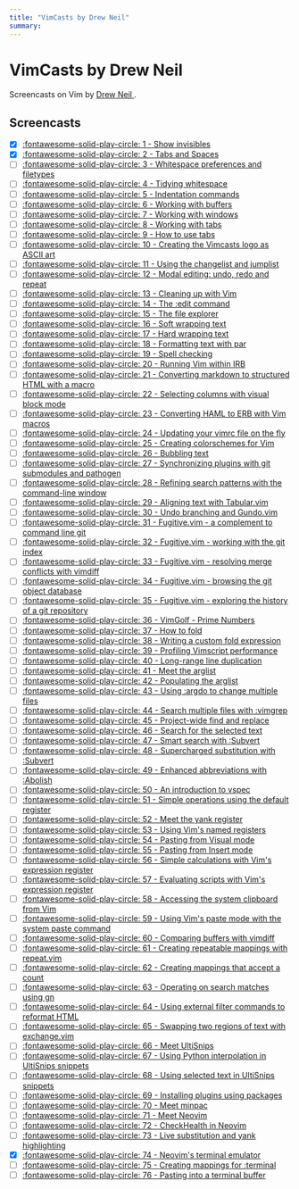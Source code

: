 ```yaml
---
title: "VimCasts by Drew Neil"
summary:
---
```


VimCasts by Drew Neil
===

Screencasts on Vim by [ Drew Neil ](http://vimcasts.org/about/).

Screencasts
---

- [x] [:fontawesome-solid-play-circle: 1 - Show invisibles](http://vimcasts.org/episodes/show-invisibles/)
- [x] [:fontawesome-solid-play-circle: 2 - Tabs and Spaces](http://vimcasts.org/episodes/tabs-and-spaces/)
- [ ] [:fontawesome-solid-play-circle: 3 - Whitespace preferences and filetypes](http://vimcasts.org/episodes/whitespace-preferences-and-filetypes/)
- [ ] [:fontawesome-solid-play-circle: 4 - Tidying whitespace](http://vimcasts.org/episodes/tidying-whitespace/)
- [ ] [:fontawesome-solid-play-circle: 5 - Indentation commands](http://vimcasts.org/episodes/indentation-commands/)
- [ ] [:fontawesome-solid-play-circle: 6 - Working with buffers](http://vimcasts.org/episodes/working-with-buffers/)
- [ ] [:fontawesome-solid-play-circle: 7 - Working with windows](http://vimcasts.org/episodes/working-with-windows/)
- [ ] [:fontawesome-solid-play-circle: 8 - Working with tabs](http://vimcasts.org/episodes/working-with-tabs/)
- [ ] [:fontawesome-solid-play-circle: 9 - How to use tabs](http://vimcasts.org/episodes/how-to-use-tabs/)
- [ ] [:fontawesome-solid-play-circle: 10 - Creating the Vimcasts logo as ASCII art](http://vimcasts.org/episodes/creating-the-vimcasts-logo-as-ascii-art/)
- [ ] [:fontawesome-solid-play-circle: 11 - Using the changelist and jumplist](http://vimcasts.org/episodes/using-the-changelist-and-jumplist/)
- [ ] [:fontawesome-solid-play-circle: 12 - Modal editing: undo, redo and repeat](http://vimcasts.org/episodes/modal-editing-undo-redo-and-repeat/)
- [ ] [:fontawesome-solid-play-circle: 13 - Cleaning up with Vim](http://vimcasts.org/episodes/cleaning-up-with-vim/)
- [ ] [:fontawesome-solid-play-circle: 14 - The :edit command](http://vimcasts.org/episodes/the-edit-command/)
- [ ] [:fontawesome-solid-play-circle: 15 - The file explorer](http://vimcasts.org/episodes/the-file-explorer/)
- [ ] [:fontawesome-solid-play-circle: 16 - Soft wrapping text](http://vimcasts.org/episodes/soft-wrapping-text/)
- [ ] [:fontawesome-solid-play-circle: 17 - Hard wrapping text](http://vimcasts.org/episodes/hard-wrapping-text/)
- [ ] [:fontawesome-solid-play-circle: 18 - Formatting text with par](http://vimcasts.org/episodes/formatting-text-with-par/)
- [ ] [:fontawesome-solid-play-circle: 19 - Spell checking](http://vimcasts.org/episodes/spell-checking/)
- [ ] [:fontawesome-solid-play-circle: 20 - Running Vim within IRB](http://vimcasts.org/episodes/running-vim-within-irb/)
- [ ] [:fontawesome-solid-play-circle: 21 - Converting markdown to structured HTML with a macro](http://vimcasts.org/episodes/converting-markdown-to-structured-html-with-a-macro/)
- [ ] [:fontawesome-solid-play-circle: 22 - Selecting columns with visual block mode](http://vimcasts.org/episodes/selecting-columns-with-visual-block-mode/)
- [ ] [:fontawesome-solid-play-circle: 23 - Converting HAML to ERB with Vim macros](http://vimcasts.org/episodes/converting-haml-to-erb-with-vim-macros/)
- [ ] [:fontawesome-solid-play-circle: 24 - Updating your vimrc file on the fly](http://vimcasts.org/episodes/updating-your-vimrc-file-on-the-fly/)
- [ ] [:fontawesome-solid-play-circle: 25 - Creating colorschemes for Vim](http://vimcasts.org/episodes/creating-colorschemes-for-vim/)
- [ ] [:fontawesome-solid-play-circle: 26 - Bubbling text](http://vimcasts.org/episodes/bubbling-text/)
- [ ] [:fontawesome-solid-play-circle: 27 - Synchronizing plugins with git submodules and pathogen](http://vimcasts.org/episodes/synchronizing-plugins-with-git-submodules-and-pathogen/)
- [ ] [:fontawesome-solid-play-circle: 28 - Refining search patterns with the command-line window](http://vimcasts.org/episodes/refining-search-patterns-with-the-command-line-window/)
- [ ] [:fontawesome-solid-play-circle: 29 - Aligning text with Tabular.vim](http://vimcasts.org/episodes/aligning-text-with-tabular-vim/)
- [ ] [:fontawesome-solid-play-circle: 30 - Undo branching and Gundo.vim](http://vimcasts.org/episodes/undo-branching-and-gundo-vim/)
- [ ] [:fontawesome-solid-play-circle: 31 - Fugitive.vim - a complement to command line git](http://vimcasts.org/episodes/fugitive-vim---a-complement-to-command-line-git/)
- [ ] [:fontawesome-solid-play-circle: 32 - Fugitive.vim - working with the git index](http://vimcasts.org/episodes/fugitive-vim-working-with-the-git-index/)
- [ ] [:fontawesome-solid-play-circle: 33 - Fugitive.vim - resolving merge conflicts with vimdiff](http://vimcasts.org/episodes/fugitive-vim-resolving-merge-conflicts-with-vimdiff/)
- [ ] [:fontawesome-solid-play-circle: 34 - Fugitive.vim - browsing the git object database](http://vimcasts.org/episodes/fugitive-vim-browsing-the-git-object-database/)
- [ ] [:fontawesome-solid-play-circle: 35 - Fugitive.vim - exploring the history of a git repository](http://vimcasts.org/episodes/fugitive-vim-exploring-the-history-of-a-git-repository/)
- [ ] [:fontawesome-solid-play-circle: 36 - VimGolf - Prime Numbers](http://vimcasts.org/episodes/vimgolf-prime-numbers/)
- [ ] [:fontawesome-solid-play-circle: 37 - How to fold](http://vimcasts.org/episodes/how-to-fold/)
- [ ] [:fontawesome-solid-play-circle: 38 - Writing a custom fold expression](http://vimcasts.org/episodes/writing-a-custom-fold-expression/)
- [ ] [:fontawesome-solid-play-circle: 39 - Profiling Vimscript performance](http://vimcasts.org/episodes/profiling-vimscript-performance/)
- [ ] [:fontawesome-solid-play-circle: 40 - Long-range line duplication](http://vimcasts.org/episodes/long-range-line-duplication/)
- [ ] [:fontawesome-solid-play-circle: 41 - Meet the arglist](http://vimcasts.org/episodes/meet-the-arglist/)
- [ ] [:fontawesome-solid-play-circle: 42 - Populating the arglist](http://vimcasts.org/episodes/populating-the-arglist/)
- [ ] [:fontawesome-solid-play-circle: 43 - Using :argdo to change multiple files](http://vimcasts.org/episodes/using-argdo-to-change-multiple-files/)
- [ ] [:fontawesome-solid-play-circle: 44 - Search multiple files with :vimgrep](http://vimcasts.org/episodes/search-multiple-files-with-vimgrep/)
- [ ] [:fontawesome-solid-play-circle: 45 - Project-wide find and replace](http://vimcasts.org/episodes/project-wide-find-and-replace/)
- [ ] [:fontawesome-solid-play-circle: 46 - Search for the selected text](http://vimcasts.org/episodes/search-for-the-selected-text/)
- [ ] [:fontawesome-solid-play-circle: 47 - Smart search with :Subvert](http://vimcasts.org/episodes/smart-search-with-subvert/)
- [ ] [:fontawesome-solid-play-circle: 48 - Supercharged substitution with :Subvert](http://vimcasts.org/episodes/supercharged-substitution-with-subvert/)
- [ ] [:fontawesome-solid-play-circle: 49 - Enhanced abbreviations with :Abolish](http://vimcasts.org/episodes/enhanced-abbreviations-with-abolish/)
- [ ] [:fontawesome-solid-play-circle: 50 - An introduction to vspec](http://vimcasts.org/episodes/an-introduction-to-vspec/)
- [ ] [:fontawesome-solid-play-circle: 51 - Simple operations using the default register](http://vimcasts.org/episodes/simple-operations-using-the-default-register/)
- [ ] [:fontawesome-solid-play-circle: 52 - Meet the yank register](http://vimcasts.org/episodes/meet-the-yank-register/)
- [ ] [:fontawesome-solid-play-circle: 53 - Using Vim's named registers](http://vimcasts.org/episodes/using-vims-named-registers/)
- [ ] [:fontawesome-solid-play-circle: 54 - Pasting from Visual mode](http://vimcasts.org/episodes/pasting-from-visual-mode/)
- [ ] [:fontawesome-solid-play-circle: 55 - Pasting from Insert mode](http://vimcasts.org/episodes/pasting-from-insert-mode/)
- [ ] [:fontawesome-solid-play-circle: 56 - Simple calculations with Vim's expression register](http://vimcasts.org/episodes/simple-calculations-with-vims-expression-register/)
- [ ] [:fontawesome-solid-play-circle: 57 - Evaluating scripts with Vim's expression register](http://vimcasts.org/episodes/evaluating-scripts-with-vims-expression-register/)
- [ ] [:fontawesome-solid-play-circle: 58 - Accessing the system clipboard from Vim](http://vimcasts.org/episodes/accessing-the-system-clipboard-from-vim/)
- [ ] [:fontawesome-solid-play-circle: 59 - Using Vim's paste mode with the system paste command](http://vimcasts.org/episodes/using-vims-paste-mode-with-the-system-paste-command/)
- [ ] [:fontawesome-solid-play-circle: 60 - Comparing buffers with vimdiff](http://vimcasts.org/episodes/comparing-buffers-with-vimdiff/)
- [ ] [:fontawesome-solid-play-circle: 61 - Creating repeatable mappings with repeat.vim](http://vimcasts.org/episodes/creating-repeatable-mappings-with-repeat-vim/)
- [ ] [:fontawesome-solid-play-circle: 62 - Creating mappings that accept a count](http://vimcasts.org/episodes/creating-mappings-that-accept-a-count/)
- [ ] [:fontawesome-solid-play-circle: 63 - Operating on search matches using gn](http://vimcasts.org/episodes/operating-on-search-matches-using-gn/)
- [ ] [:fontawesome-solid-play-circle: 64 - Using external filter commands to reformat HTML](http://vimcasts.org/episodes/using-external-filter-commands-to-reformat-html/)
- [ ] [:fontawesome-solid-play-circle: 65 - Swapping two regions of text with exchange.vim](http://vimcasts.org/episodes/swapping-two-regions-of-text-with-exchange-vim/)
- [ ] [:fontawesome-solid-play-circle: 66 - Meet UltiSnips](http://vimcasts.org/episodes/meet-ultisnips/)
- [ ] [:fontawesome-solid-play-circle: 67 - Using Python interpolation in UltiSnips snippets](http://vimcasts.org/episodes/ultisnips-python-interpolation/)
- [ ] [:fontawesome-solid-play-circle: 68 - Using selected text in UltiSnips snippets](http://vimcasts.org/episodes/ultisnips-visual-placeholder/)
- [ ] [:fontawesome-solid-play-circle: 69 - Installing plugins using packages](http://vimcasts.org/episodes/packages/)
- [ ] [:fontawesome-solid-play-circle: 70 - Meet minpac](http://vimcasts.org/episodes/minpac/)
- [ ] [:fontawesome-solid-play-circle: 71 - Meet Neovim](http://vimcasts.org/episodes/meet-neovim/)
- [ ] [:fontawesome-solid-play-circle: 72 - CheckHealth in Neovim](http://vimcasts.org/episodes/neovim-checkhealth/)
- [ ] [:fontawesome-solid-play-circle: 73 - Live substitution and yank highlighting](http://vimcasts.org/episodes/neovim-eyecandy/)
- [x] [:fontawesome-solid-play-circle: 74 - Neovim's terminal emulator](http://vimcasts.org/episodes/neovim-terminal/)
- [ ] [:fontawesome-solid-play-circle: 75 - Creating mappings for :terminal](http://vimcasts.org/episodes/neovim-terminal-mappings/)
- [ ] [:fontawesome-solid-play-circle: 76 - Pasting into a terminal buffer](http://vimcasts.org/episodes/neovim-terminal-paste/)
